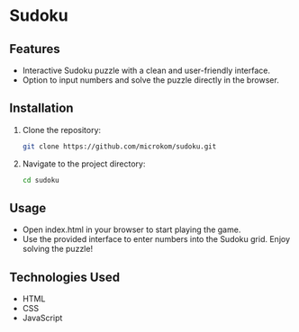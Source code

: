 # Sudoku

## Features

- Interactive Sudoku puzzle with a clean and user-friendly interface.
- Option to input numbers and solve the puzzle directly in the browser.

## Installation

1. Clone the repository:
   ```bash
   git clone https://github.com/microkom/sudoku.git

2. Navigate to the project directory:
   ```bash
   cd sudoku

## Usage
- Open index.html in your browser to start playing the game.
- Use the provided interface to enter numbers into the Sudoku grid.
   Enjoy solving the puzzle!

## Technologies Used
- HTML
- CSS
- JavaScript


